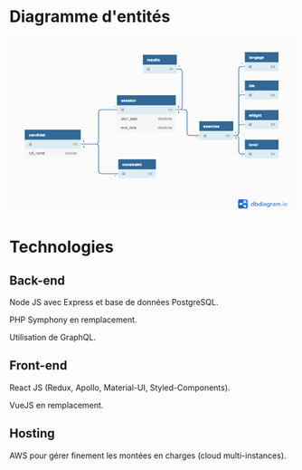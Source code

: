 # Diagramme d'entités

![Diagramme d'entités](./diagram.png "Diagramme d'entités")

# Technologies

## Back-end

Node JS avec Express et base de données PostgreSQL.

PHP Symphony en remplacement.

Utilisation de GraphQL.

## Front-end

React JS (Redux, Apollo, Material-UI, Styled-Components).

VueJS en remplacement.

## Hosting

AWS pour gérer finement les montées en charges (cloud multi-instances).
